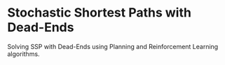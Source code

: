 # Stochastic Shortest Paths with Dead-Ends

Solving SSP with Dead-Ends using Planning and Reinforcement Learning algorithms.

